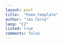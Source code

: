 ```yaml
---
layout: post 
title:	"Poem template"
author: "Jan Černý"
lang: "CZ"
listed: true
comments: false
---
```


<!--more-->

